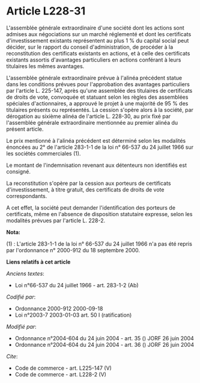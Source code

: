 # Article L228-31

L'assemblée générale extraordinaire d'une société dont les actions sont admises aux négociations sur un marché réglementé et
dont les certificats d'investissement existants représentent au plus 1 % du capital social peut décider, sur le rapport du
conseil d'administration, de procéder à la reconstitution des certificats existants en actions, et à celle des certificats
existants assortis d'avantages particuliers en actions conférant à leurs titulaires les mêmes avantages. 

L'assemblée générale extraordinaire prévue à l'alinéa précédent statue dans les conditions prévues pour l'approbation des
avantages particuliers par l'article L. 225-147, après qu'une assemblée des titulaires de certificats de droits de vote,
convoquée et statuant selon les règles des assemblées spéciales d'actionnaires, a approuvé le projet à une majorité de 95 %
des titulaires présents ou représentés. La cession s'opère alors à la société, par dérogation au sixième alinéa de l'article
L. 228-30, au prix fixé par l'assemblée générale extraordinaire mentionnée au premier alinéa du présent article. 

Le prix mentionné à l'alinéa précédent est déterminé selon les modalités énoncées au 2° de l'article 283-1-1 de la loi n°
66-537 du 24 juillet 1966 sur les sociétés commerciales (1). 

Le montant de l'indemnisation revenant aux détenteurs non identifiés est consigné. 

La reconstitution s'opère par la cession aux porteurs de certificats d'investissement, à titre gratuit, des certificats de
droits de vote correspondants. 

A cet effet, la société peut demander l'identification des porteurs de certificats, même en l'absence de disposition
statutaire expresse, selon les modalités prévues par l'article L. 228-2.

**Nota:**

(1) : L'article 283-1-1 de la loi n° 66-537 du 24 juillet 1966 n'a pas été repris par l'ordonnance n° 2000-912 du 18
septembre 2000.

**Liens relatifs à cet article**

_Anciens textes_:

  - Loi n°66-537 du 24 juillet 1966 - art. 283-1-2 (Ab)

_Codifié par_:

  - Ordonnance 2000-912 2000-09-18
  - Loi n°2003-7 2003-01-03 art. 50 I (ratification)

_Modifié par_:

  - Ordonnance n°2004-604 du 24 juin 2004 - art. 35 () JORF 26 juin 2004
  - Ordonnance n°2004-604 du 24 juin 2004 - art. 36 () JORF 26 juin 2004

_Cite_:

  - Code de commerce - art. L225-147 (V)
  - Code de commerce - art. L228-2 (V)
